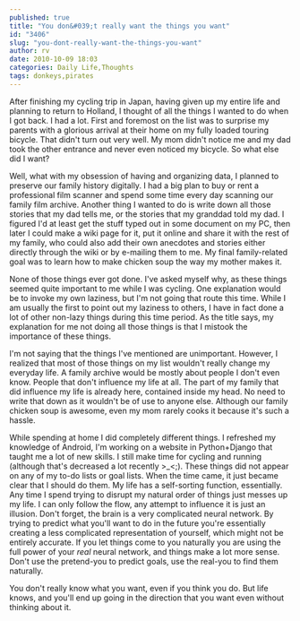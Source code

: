 ```yaml
---
published: true
title: "You don&#039;t really want the things you want"
id: "3406"
slug: "you-dont-really-want-the-things-you-want"
author: rv
date: 2010-10-09 18:03
categories: Daily Life,Thoughts
tags: donkeys,pirates
---
```

After finishing my cycling trip in Japan, having given up my entire life and planning to return to Holland, I thought of all the things I wanted to do when I got back. I had a lot. First and foremost on the list was to surprise my parents with a glorious arrival at their home on my fully loaded touring bicycle. That didn't turn out very well. My mom didn't notice me and my dad took the other entrance and never even noticed my bicycle. So what else did I want?

Well, what with my obsession of having and organizing data, I planned to preserve our family history digitally. I had a big plan to buy or rent a professional film scanner and spend some time every day scanning our family film archive. Another thing I wanted to do is write down all those stories that my dad tells me, or the stories that my granddad told my dad. I figured I'd at least get the stuff typed out in some document on my PC, then later I could make a wiki page for it, put it online and share it with the rest of my family, who could also add their own anecdotes and stories either directly through the wiki or by e-mailing them to me. My final family-related goal was to learn how to make chicken soup the way my mother makes it.

None of those things ever got done. I've asked myself why, as these things seemed quite important to me while I was cycling. One explanation would be to invoke my own laziness, but I'm not going that route this time. While I am usually the first to point out my laziness to others, I have in fact done a lot of other non-lazy things during this time period. As the title says, my explanation for me not doing all those things is that I mistook the importance of these things.

I'm not saying that the things I've mentioned are unimportant. However, I realized that most of those things on my list wouldn't really change my everyday life. A family archive would be mostly about people I don't even know. People that don't influence my life at all. The part of my family that did influence my life is already here, contained inside my head. No need to write that down as it wouldn't be of use to anyone else. Although our family chicken soup is awesome, even my mom rarely cooks it because it's such a hassle.

While spending at home I did completely different things. I refreshed my knowledge of Android, I'm working on a website in Python+Django that taught me a lot of new skills. I still make time for cycling and running (although that's decreased a lot recently &gt;_&lt;;). These things did not appear on any of my to-do lists or goal lists. When the time came, it just became clear that I should do them. My life has a self-sorting function, essentially. Any time I spend trying to disrupt my natural order of things just messes up my life. I can only follow the flow, any attempt to influence it is just an illusion. Don't forget, the brain is a very complicated neural network. By trying to predict what you'll want to do in the future you're essentially creating a less complicated representation of yourself, which might not be entirely accurate. If you let things come to you naturally you are using the full power of your _real_ neural network, and things make a lot more sense. Don't use the pretend-you to predict goals, use the real-you to find them naturally.

You don't really know what you want, even if you think you do. But life knows, and you'll end up going in the direction that you want even without thinking about it.

&nbsp;